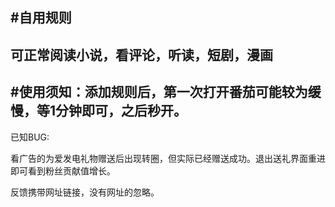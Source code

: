 #自用规则
---
可正常阅读小说，看评论，听读，短剧，漫画
---
#使用须知：添加规则后，第一次打开番茄可能较为缓慢，等1分钟即可，之后秒开。
---
已知BUG:

看广告的为爱发电礼物赠送后出现转圈，但实际已经赠送成功。退出送礼界面重进即可看到粉丝贡献值增长。

反馈携带网址链接，没有网址的忽略。

